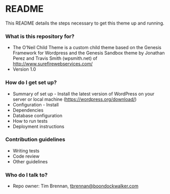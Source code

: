 # README #

This README details the steps necessary to get this theme up and running.

### What is this repository for? ###

* The O'Neil Child Theme is a custom child theme based on the Genesis Framework for Wordpress and the Genesis Sandbox theme by Jonathan Perez and Travis Smith (wpsmith.net) of http://www.surefirewebservices.com/
* Version 1.0

### How do I get set up? ###

* Summary of set up - Install the latest version of WordPress on your server or local machine (https://wordpress.org/download/)
* Configuration - Install
* Dependencies
* Database configuration
* How to run tests
* Deployment instructions

### Contribution guidelines ###

* Writing tests
* Code review
* Other guidelines

### Who do I talk to? ###

* Repo owner: Tim Brennan, tbrennan@boondockwalker.com